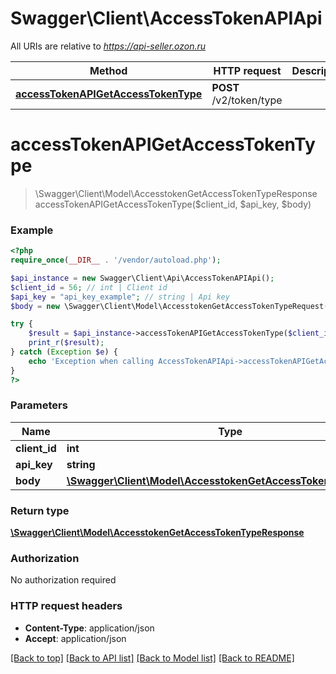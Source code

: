 # Swagger\Client\AccessTokenAPIApi

All URIs are relative to *https://api-seller.ozon.ru*

Method | HTTP request | Description
------------- | ------------- | -------------
[**accessTokenAPIGetAccessTokenType**](AccessTokenAPIApi.md#accessTokenAPIGetAccessTokenType) | **POST** /v2/token/type | 


# **accessTokenAPIGetAccessTokenType**
> \Swagger\Client\Model\AccesstokenGetAccessTokenTypeResponse accessTokenAPIGetAccessTokenType($client_id, $api_key, $body)



### Example
```php
<?php
require_once(__DIR__ . '/vendor/autoload.php');

$api_instance = new Swagger\Client\Api\AccessTokenAPIApi();
$client_id = 56; // int | Client id
$api_key = "api_key_example"; // string | Api key
$body = new \Swagger\Client\Model\AccesstokenGetAccessTokenTypeRequest(); // \Swagger\Client\Model\AccesstokenGetAccessTokenTypeRequest | 

try {
    $result = $api_instance->accessTokenAPIGetAccessTokenType($client_id, $api_key, $body);
    print_r($result);
} catch (Exception $e) {
    echo 'Exception when calling AccessTokenAPIApi->accessTokenAPIGetAccessTokenType: ', $e->getMessage(), PHP_EOL;
}
?>
```

### Parameters

Name | Type | Description  | Notes
------------- | ------------- | ------------- | -------------
 **client_id** | **int**| Client id |
 **api_key** | **string**| Api key |
 **body** | [**\Swagger\Client\Model\AccesstokenGetAccessTokenTypeRequest**](../Model/\Swagger\Client\Model\AccesstokenGetAccessTokenTypeRequest.md)|  |

### Return type

[**\Swagger\Client\Model\AccesstokenGetAccessTokenTypeResponse**](../Model/AccesstokenGetAccessTokenTypeResponse.md)

### Authorization

No authorization required

### HTTP request headers

 - **Content-Type**: application/json
 - **Accept**: application/json

[[Back to top]](#) [[Back to API list]](../../README.md#documentation-for-api-endpoints) [[Back to Model list]](../../README.md#documentation-for-models) [[Back to README]](../../README.md)

